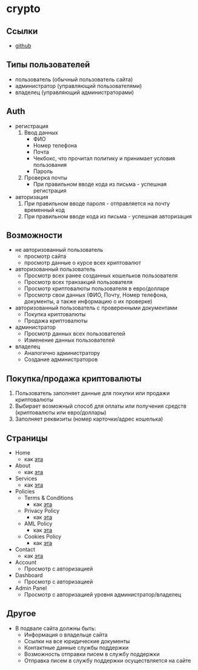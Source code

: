 # crypto

## Ссылки

- [github](https://github.com/chyVacheck/crypto)

## Типы пользователей

- пользователь (обычный пользователь сайта)
- администратор (управляющий пользователями)
- владелец (управляющий администраторами)

## Auth

- регистрация
  1. Ввод данных
     - ФИО
     - Номер телефона
     - Почта
     - Чекбокс, что прочитал политику и принимает условия пользования
     - Пароль
  2. Проверка почты
     - При правильном вводе кода из письма - успешная регистрация
- авторизация
  1. При правильном вводе пароля - отправляется на почту временный код
  2. При правильном вводе кода из письма - успешная авторизация

## Возможности

- не авторизованный пользователь
  - просмотр сайта
  - просмотр данные о курсе всех криптовалют
- авторизованный пользователь
  - Просмотр всех ранее созданных кошельков пользователя
  - Просмотр всех транзакций пользователя
  - Просмотр криптовалюты пользователя в евро/долларе
  - Просмотр свои данных (ФИО, Почту, Номер телефона, документы, а также информацию о их проверке)
- авторизованный пользователь с проверенными документами
  - Покупка криптовалюты
  - Продажа криптовалюты
- администратор
  - Просмотр данных всех пользователей
  - Изменение данных пользователей
- владелец
  - Аналогично администратору
  - Создание администраторов

## Покупка/продажа криптовалюты

1. Пользователь заполняет данные для покупки или продажи криптовалюты
2. Выбирает возможный способ для оплаты или получения средств (криптовалюты или евро/доллары)
3. Заполняет реквизиты (номер карточки/адрес кошелька)

## Страницы

- Home
  - как [эта](https://kkomisarov.wixsite.com/website)
- About
  - как [эта](https://kkomisarov.wixsite.com/website/about)
- Services
  - как [эта](https://kkomisarov.wixsite.com/website/team)
- Policies
  - Terms & Conditions
    - как [эта](https://kkomisarov.wixsite.com/website/general-5)
  - Privacy Policy
    - как [эта](https://kkomisarov.wixsite.com/website/copy-of-terms-conditions)
  - AML Policy
    - как [эта](https://kkomisarov.wixsite.com/website/copy-of-privacy-policy)
  - Cookies Policy
    - как [эта](https://kkomisarov.wixsite.com/website/copy-of-aml-policy)
- Contact
  - как [эта](https://kkomisarov.wixsite.com/website/contact)
- Account
  - Просмотр с авторизацией
- Dashboard
  - Просмотр с авторизацией
- Admin Panel
  - Просмотр с авторизацией уровня администратор/владелец

## Другое

- В подвале сайта должны быть:
  - Информация о владельце сайта
  - Ссылки на все юридические документы
  - Контактные данные службы поддержки
  - Возможность отправки писем в службу поддержки
  - Отправка писем в службу поддержки осуществляется на сайте
